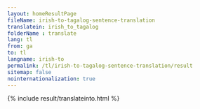 ```yaml
---
layout: homeResultPage
fileName: irish-to-tagalog-sentence-translation
translatein: irish_to_tagalog
folderName : translate
lang: tl
from: ga
to: tl
langname: irish-to
permalink: /tl/irish-to-tagalog-sentence-translation/result
sitemap: false
nointernationalization: true
---
```

{% include result/translateinto.html %}

<script src="/js/result/translation.js" data-foldername="{{page.folderName}}" data-lang="{{page.lang}}"></script>
